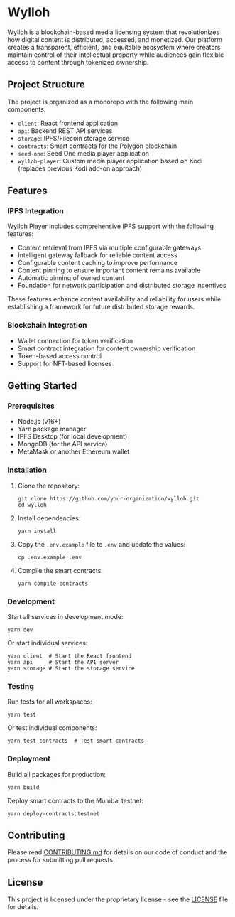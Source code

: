 # Wylloh

Wylloh is a blockchain-based media licensing system that revolutionizes how digital content is distributed, accessed, and monetized. Our platform creates a transparent, efficient, and equitable ecosystem where creators maintain control of their intellectual property while audiences gain flexible access to content through tokenized ownership.

## Project Structure

The project is organized as a monorepo with the following main components:

- `client`: React frontend application
- `api`: Backend REST API services
- `storage`: IPFS/Filecoin storage service
- `contracts`: Smart contracts for the Polygon blockchain
- `seed-one`: Seed One media player application
- `wylloh-player`: Custom media player application based on Kodi (replaces previous Kodi add-on approach)

## Features

### IPFS Integration

Wylloh Player includes comprehensive IPFS support with the following features:

- Content retrieval from IPFS via multiple configurable gateways
- Intelligent gateway fallback for reliable content access
- Configurable content caching to improve performance
- Content pinning to ensure important content remains available
- Automatic pinning of owned content
- Foundation for network participation and distributed storage incentives

These features enhance content availability and reliability for users while establishing a framework for future distributed storage rewards.

### Blockchain Integration

- Wallet connection for token verification
- Smart contract integration for content ownership verification
- Token-based access control
- Support for NFT-based licenses

## Getting Started

### Prerequisites

- Node.js (v16+)
- Yarn package manager
- IPFS Desktop (for local development)
- MongoDB (for the API service)
- MetaMask or another Ethereum wallet

### Installation

1. Clone the repository:
   ```
   git clone https://github.com/your-organization/wylloh.git
   cd wylloh
   ```

2. Install dependencies:
   ```
   yarn install
   ```

3. Copy the `.env.example` file to `.env` and update the values:
   ```
   cp .env.example .env
   ```

4. Compile the smart contracts:
   ```
   yarn compile-contracts
   ```

### Development

Start all services in development mode:

```
yarn dev
```

Or start individual services:

```
yarn client  # Start the React frontend
yarn api     # Start the API server
yarn storage # Start the storage service
```

### Testing

Run tests for all workspaces:

```
yarn test
```

Or test individual components:

```
yarn test-contracts  # Test smart contracts
```

### Deployment

Build all packages for production:

```
yarn build
```

Deploy smart contracts to the Mumbai testnet:

```
yarn deploy-contracts:testnet
```

## Contributing

Please read [CONTRIBUTING.md](CONTRIBUTING.md) for details on our code of conduct and the process for submitting pull requests.

## License

This project is licensed under the proprietary license - see the [LICENSE](LICENSE) file for details.